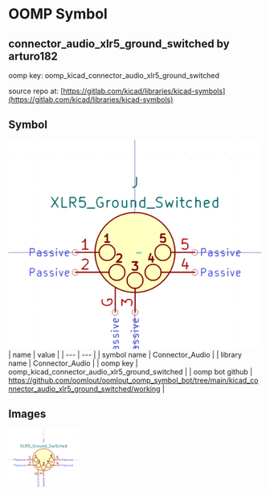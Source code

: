 # OOMP Symbol  
## connector_audio_xlr5_ground_switched  by arturo182  
  
oomp key: oomp_kicad_connector_audio_xlr5_ground_switched  
  
source repo at: [https://gitlab.com/kicad/libraries/kicad-symbols](https://gitlab.com/kicad/libraries/kicad-symbols)  
## Symbol  
  
[![working.png](working_600.png)](working.png)  
| name | value | 
| --- | --- | 
| symbol name | Connector_Audio | 
| library name | Connector_Audio | 
| oomp key | oomp_kicad_connector_audio_xlr5_ground_switched | 
| oomp bot github | https://github.com/oomlout/oomlout_oomp_symbol_bot/tree/main/kicad_connector_audio_xlr5_ground_switched/working | 
## Images  
  
[![working.png](working_140.png)](working.png)  
